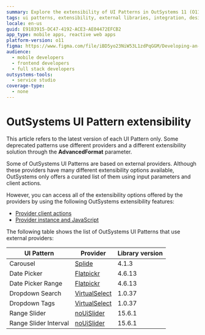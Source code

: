 ```yaml
---
summary: Explore the extensibility of UI Patterns in OutSystems 11 (O11) using external providers and dedicated OutSystems features.
tags: ui patterns, extensibility, external libraries, integration, design systems
locale: en-us
guid: E9183915-DC47-4192-ACE3-AE04472EFCB2
app_type: mobile apps, reactive web apps
platform-version: o11
figma: https://www.figma.com/file/iBD5yo23NiW53L1zdPqGGM/Developing-an-Application?type=design&node-id=4647%3A10004&mode=design&t=ANpsYvOCthr9AWot-1
audience:
  - mobile developers
  - frontend developers
  - full stack developers
outsystems-tools:
  - service studio
coverage-type:
  - none
---
```


# OutSystems UI Pattern extensibility

<div class="info" markdown="1">

This article refers to the latest version of each UI Pattern only.
Some deprecated patterns use different providers and a different extensibility solution through the **AdvancedFormat** parameter.

</div>

Some of  OutSystems UI Patterns are based on external providers.
Although these providers have many different extensibility options available, OutSystems only offers a curated list of them using input parameters and client actions.

However, you can access all of the extensibility options offered by the providers by using the following OutSystems extensibility features:

* [Provider client actions](ext-provider-client-actions.md)
* [Provider instance and JavaScript](ext-provider-instance-java.md)

The following table shows the list of OutSystems UI Patterns that use external providers:

| UI Pattern | Provider | Library version |
| ---|---|--- |
| Carousel | [Splide](https://splidejs.com/) | 4.1.3 |
| Date Picker | [Flatpickr](https://flatpickr.js.org/)| 4.6.13 |
| Date Picker Range | [Flatpickr](https://flatpickr.js.org/)| 4.6.13 |
| Dropdown Search | [VirtualSelect](https://sa-si-dev.github.io/virtual-select/#/) | 1.0.37 |
| Dropdown Tags | [VirtualSelect](https://sa-si-dev.github.io/virtual-select/#/) | 1.0.37 |
| Range Slider | [noUiSlider](https://refreshless.com/nouislider/) | 15.6.1 |
| Range Slider Interval | [noUiSlider](https://refreshless.com/nouislider/)| 15.6.1 |
